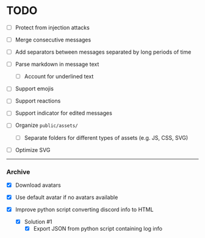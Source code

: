 # TODO

- [ ] Protect from injection attacks

- [ ] Merge consecutive messages
- [ ] Add separators between messages separated by long periods of time

- [ ] Parse markdown in message text
  - [ ] Account for underlined text

- [ ] Support emojis
- [ ] Support reactions
- [ ] Support indicator for edited messages

- [ ] Organize `public/assets/`
  - [ ] Separate folders for different types of assets (e.g. JS, CSS, SVG)

- [ ] Optimize SVG

---

### Archive

- [x] Download avatars
- [x] Use default avatar if no avatars available

- [x] Improve python script converting discord info to HTML
  - [x] Solution #1
    - [x] Export JSON from python script containing log info
